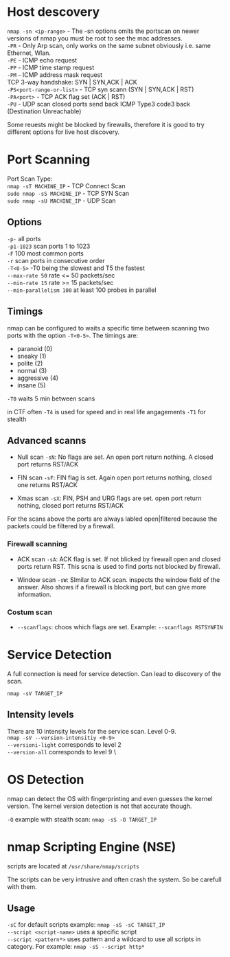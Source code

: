 # Host descovery
`nmap -sn <ip-range>` - The -sn options omits the portscan on newer versions of nmap you must be root to see the mac addresses.\
`-PR` - Only Arp scan, only works on the same subnet obviously i.e. same Ethernet, Wlan.\
`-PE` - ICMP echo request\
`-PP` - ICMP time stamp request\
`-PM` - ICMP address mask request\
TCP 3-way handshake: SYN | SYN,ACK | ACK\
`-PS<port-range-or-list>` - TCP syn scann (SYN | SYN,ACK | RST)\
`-PA<port>` - TCP ACK flag set (ACK | RST)\
`-PU` - UDP scan closed ports send back ICMP Type3 code3 back (Destination Unreachable)

Some reuests might be blocked by firewalls, therefore it is good to try different options for live host discovery.

# Port Scanning
Port Scan Type:\
`nmap -sT MACHINE_IP` - TCP Connect Scan \
`sudo nmap -sS MACHINE_IP` - TCP SYN Scan \
`sudo nmap -sU MACHINE_IP` - UDP Scan

## Options
`-p-` 					all ports\
`-p1-1023` 				scan ports 1 to 1023\
`-F` 					100 most common ports\
`-r` 					scan ports in consecutive order\
`-T<0-5>` 				-T0 being the slowest and T5 the fastest\
`--max-rate 50` 		rate <= 50 packets/sec\
`--min-rate 15` 		rate >= 15 packets/sec\
`--min-parallelism 100` at least 100 probes in parallel

## Timings
nmap can be configured to waits a specific time between scanning two ports with the option `-T<0-5>`. The timings are:
- paranoid (0)
- sneaky (1)
- polite (2)
- normal (3)
- aggressive (4)
- insane (5)

`-T0` waits 5 min between scans

in CTF often `-T4` is used for speed and in real life angagements `-T1` for stealth

## Advanced scanns
- Null scan `-sN`: No flags are set. An open port return nothing. A closed port returns RST/ACK

- FIN scan `-sF`: FIN flag is set. Again open port returns nothing, closed one returns RST/ACK

- Xmas scan `-sX`: FIN, PSH and URG flags are set. open port return nothing, closed port returns RST/ACK

For the scans above the ports are always labled open|filtered because the packets could be filtered by a firewall.

### Firewall scanning
- ACK scan `-sA`: ACK flag is set. If not blicked by firewall open and closed ports return RST. This scna is used to find ports not blocked by firewall.

- Window scan `-sW`: SImilar to ACK scan. inspects the window field of the answer. Also shows if a firewall is blocking port, but can give more information.

### Costum scan
- `--scanflags`: choos which flags are set. Example: `--scanflags RSTSYNFIN`

# Service Detection

A full connection is need for service detection. Can lead to discovery of the scan.

`nmap -sV TARGET_IP`

## Intensity levels
There are 10 intensity levels for the service scan. Level 0-9. \
`nmap -sV --version-intensitiy <0-9>` \
`--versioni-light` corresponds to level 2 \
`--version-all` corresponds to level 9 \

# OS Detection
nmap can detect the OS with fingerprinting and even guesses the kernel version. The kernel version detection is not that accurate though.

`-O` example with stealth scan: `nmap -sS -O TARGET_IP`

# nmap Scripting Engine (NSE)
scripts are located at `/usr/share/nmap/scripts`

The scripts can be very intrusive and often crash the system. So be carefull with them.

## Usage
`-sC` for default scripts example: `nmap -sS -sC TARGET_IP` \
`--script <script-name>` uses a specific script \
`--script <pattern*>` uses pattern and a wildcard to use all scripts in category. For example: `nmap -sS --script http*` 
